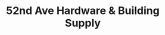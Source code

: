 ---
title: "52nd Ave Hardware & Building Supply"
url: /portland/52nd-ave-hardware-und-building-supply/
shop: Eisenwaren
---